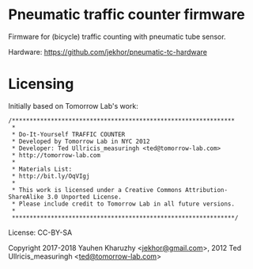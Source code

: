# Pneumatic traffic counter firmware

Firmware for (bicycle) traffic counting with pneumatic tube sensor.

Hardware: https://github.com/jekhor/pneumatic-tc-hardware

# Licensing

Initially based on Tomorrow Lab's work:

```
/***************************************************************
 *
 * Do-It-Yourself TRAFFIC COUNTER
 * Developed by Tomorrow Lab in NYC 2012
 * Developer: Ted Ullricis_measuringh <ted@tomorrow-lab.com>
 * http://tomorrow-lab.com
 *
 * Materials List:
 * http://bit.ly/OqVIgj
 *
 * This work is licensed under a Creative Commons Attribution-ShareAlike 3.0 Unported License.
 * Please include credit to Tomorrow Lab in all future versions.
 *
 ***************************************************************/
```
License: CC-BY-SA

Copyright 2017-2018 Yauhen Kharuzhy \<jekhor@gmail.com\>, 2012 Ted Ullricis\_measuringh \<ted@tomorrow-lab.com\>

